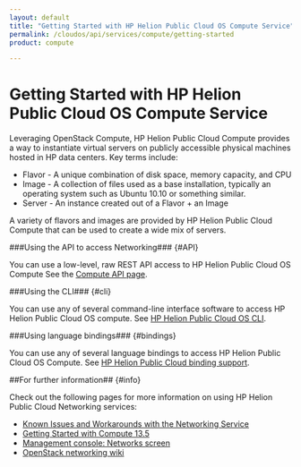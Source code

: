 ```yaml
---
layout: default
title: "Getting Started with HP Helion Public Cloud OS Compute Service"
permalink: /cloudos/api/services/compute/getting-started
product: compute

---
```

# Getting Started with HP Helion Public Cloud OS Compute Service #

<!-- modeled after HP Helion Public Cloud Networking Getting Started (network.getting.started.md) -->

Leveraging OpenStack Compute, HP Helion Public Cloud Compute  provides a way to instantiate virtual servers on publicly accessible physical machines hosted in HP data centers. Key terms include:

- Flavor - A unique combination of disk space, memory capacity, and CPU
- Image - A collection of files used as a base installation, typically an operating system such as Ubuntu 10.10 or something similar.
- Server - An instance created out of a Flavor + an Image

A variety of flavors and images are provided by HP Helion Public Cloud Compute  that can be used to create a wide mix of servers.


###Using the API to access Networking### {#API}
 
You can use a low-level, raw REST API access to HP Helion Public Cloud OS Compute See the [Compute API page](/api/v13/compute).

###Using the CLI### {#cli}

You can use any of several command-line interface software to access HP Helion Public Cloud OS compute. See [HP Helion Public Cloud OS CLI](/cli/).

###Using language bindings### {#bindings}

You can use any of several language bindings to access HP Helion Public Cloud OS Compute. See [HP Helion Public Cloud binding support](/bindings/).


##For further information## {#info} 

Check out the following pages for more information on using HP Helion Public Cloud Networking services:

- [Known Issues and Workarounds with the Networking Service](/compute/network/known-issues/)
- [Getting Started with Compute 13.5](https://community.hpcloud.com/article/getting-started-compute-135)
- [Management console: Networks screen](http://docs.hpcloud.com/mc/compute/networks/)
- [OpenStack networking wiki](https://wiki.openstack.org/wiki/Quantum)
